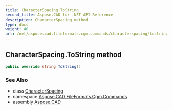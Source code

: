 ```yaml
---
title: CharacterSpacing.ToString
second_title: Aspose.CAD for .NET API Reference
description: CharacterSpacing method. 
type: docs
weight: 40
url: /net/aspose.cad.fileformats.cgm.commands/characterspacing/tostring/
---
```

## CharacterSpacing.ToString method

```csharp
public override string ToString()
```

### See Also

* class [CharacterSpacing](../)
* namespace [Aspose.CAD.FileFormats.Cgm.Commands](../../characterspacing/)
* assembly [Aspose.CAD](../../../)


